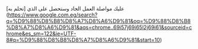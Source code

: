 ﻿عليك مواصلة العمل الجاد وستحصل على الذي [تحلم به] (https://www.google.com.eg/search?q=%D9%88%D8%B8%D8%A7%D8%A6%D9%81&oq=%D9%88%D8%B8%D8%A7%D8%A6%D9%81&aqs=chrome..69i57j69i65l2j69i61&sourceid=chrome&es_sm=122&ie=UTF-8#q=%D9%88%D8%B8%D8%A7%D8%A6%D9%81&start=10)